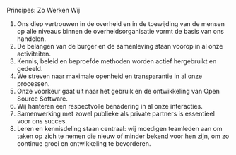 Principes: Zo Werken Wij

1. Ons diep vertrouwen in de overheid en in de toewijding van de mensen op alle niveaus binnen de overheidsorganisatie vormt de basis van ons handelen.
1. De belangen van de burger en de samenleving staan voorop in al onze activiteiten.
1. Kennis, beleid en beproefde methoden worden actief hergebruikt en gedeeld.
1. We streven naar maximale openheid en transparantie in al onze processen.
1. Onze voorkeur gaat uit naar het gebruik en de ontwikkeling van Open Source Software.
1. Wij hanteren een respectvolle benadering in al onze interacties.
1. Samenwerking met zowel publieke als private partners is essentieel voor ons succes.
1. Leren en kennisdeling staan centraal: wij moedigen teamleden aan om taken op zich te nemen die nieuw of minder bekend voor hen zijn, om zo continue groei en ontwikkeling te bevorderen.